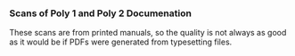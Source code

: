 ### Scans of Poly 1 and Poly 2 Documenation ###

These scans are from printed manuals, so the quality is not always as good as it would be if PDFs were generated from typesetting files.
